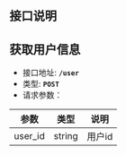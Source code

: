 ## 接口说明

## 获取用户信息

- 接口地址: **`/user`**
- 类型: **`POST`**
- 请求参数：

| 参数     | 类型    | 说明   |
| ----     | ----    | ----   |
| user_id  | string  | 用户id |
